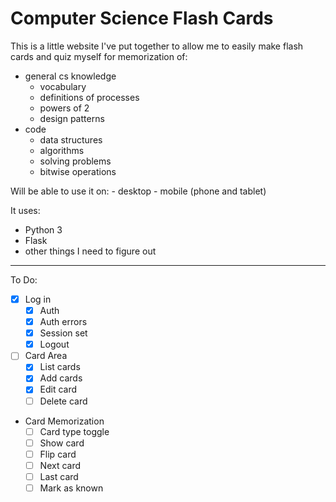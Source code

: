 # Computer Science Flash Cards

This is a little website I've put together to allow me to easily make flash cards and quiz myself for memorization of:

- general cs knowledge
    - vocabulary
    - definitions of processes
    - powers of 2
    - design patterns
- code
    - data structures
    - algorithms
    - solving problems
    - bitwise operations

Will be able to use it on:
    - desktop
    - mobile (phone and tablet)

It uses:
- Python 3
- Flask
- other things I need to figure out

---

To Do:

- [x] Log in
    - [x] Auth
    - [x] Auth errors
    - [x] Session set
    - [x] Logout
- [ ] Card Area
    - [x] List cards
    - [x] Add cards
    - [x] Edit card
    - [ ] Delete card
- Card Memorization
    - [ ] Card type toggle
    - [ ] Show card
    - [ ] Flip card
    - [ ] Next card
    - [ ] Last card
    - [ ] Mark as known
